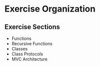 # Exercise Organization

## Exercise Sections
* Functions
* Recursive Functions
* Classes
* Class Protocols
* MVC Architecture

